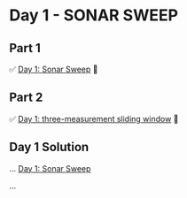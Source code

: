 # Day 1 - SONAR SWEEP

## Part 1
✅ [Day 1: Sonar Sweep](https://adventofcode.com/2021/day/1#part1) 🎇
## Part 2
✅ [Day 1: three-measurement sliding window](https://adventofcode.com/2021/day/1#part2) 🎇

## Day 1 Solution

...
[Day 1: Sonar Sweep](Day1)

...

